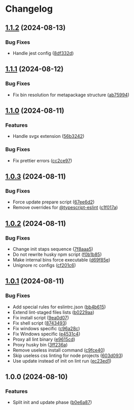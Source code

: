 # Changelog

## [1.1.2](https://github.com/diplodoc-platform/lint/compare/v1.1.1...v1.1.2) (2024-08-13)


### Bug Fixes

* Handle jest config ([8df332d](https://github.com/diplodoc-platform/lint/commit/8df332d2c4ec1f44b01ab9b7955df23ca784cad8))

## [1.1.1](https://github.com/diplodoc-platform/lint/compare/v1.1.0...v1.1.1) (2024-08-12)


### Bug Fixes

* Fix bin resolution for metapackage structure ([ab75994](https://github.com/diplodoc-platform/lint/commit/ab759946f7aad0cba84458bcbf3404e09c239dec))

## [1.1.0](https://github.com/diplodoc-platform/lint/compare/v1.0.3...v1.1.0) (2024-08-11)


### Features

* Handle svgx extension ([56b3242](https://github.com/diplodoc-platform/lint/commit/56b3242d8fb93f2265dd2c63e8e993b21dd81cab))


### Bug Fixes

* Fix prettier errors ([cc2ce97](https://github.com/diplodoc-platform/lint/commit/cc2ce97f2c94fed02849f99f5f2d8b13b7655e76))

## [1.0.3](https://github.com/diplodoc-platform/lint/compare/v1.0.2...v1.0.3) (2024-08-11)


### Bug Fixes

* Force update prepare script ([67ee6d2](https://github.com/diplodoc-platform/lint/commit/67ee6d26718085e124b9feba50f2a04e685f7d17))
* Remove overrides for [@typescript-eslint](https://github.com/typescript-eslint) ([c1f017a](https://github.com/diplodoc-platform/lint/commit/c1f017a44a0fb82609b61b75eb50ef9154180d26))

## [1.0.2](https://github.com/diplodoc-platform/lint/compare/v1.0.1...v1.0.2) (2024-08-11)


### Bug Fixes

* Change init staps sequence ([7f8aaa5](https://github.com/diplodoc-platform/lint/commit/7f8aaa54f758dbfe58adbbda6ec0a9e5cb556baa))
* Do not rewrite husky npm script ([f0b1b85](https://github.com/diplodoc-platform/lint/commit/f0b1b85e2ba86cafc85d91f844ebb09c081c8ed2))
* Make internal bins force executable ([d69f85e](https://github.com/diplodoc-platform/lint/commit/d69f85e1e60e0cd6fb9f7c3b0648785191eb065d))
* Unignore rc configs ([cf201c6](https://github.com/diplodoc-platform/lint/commit/cf201c694ee4de91d6c7a98326ec07ee52254fb8))

## [1.0.1](https://github.com/diplodoc-platform/lint/compare/v1.0.0...v1.0.1) (2024-08-11)


### Bug Fixes

* Add special rules for eslintrc.json ([bb4b615](https://github.com/diplodoc-platform/lint/commit/bb4b615e75c5099f343871fb6fcbea4ab119d14a))
* Extend lint-staged files lists ([b0229aa](https://github.com/diplodoc-platform/lint/commit/b0229aa0bb779d26a66717326c53a620e258d277))
* Fix install script ([9ea0d07](https://github.com/diplodoc-platform/lint/commit/9ea0d07cba75b0ef736477280ce92528726e2e5a))
* Fix shell script ([8743493](https://github.com/diplodoc-platform/lint/commit/8743493d09b067dd06d4d16e53288a9d2f1a7763))
* Fix windows specific ([c96a28c](https://github.com/diplodoc-platform/lint/commit/c96a28c10b393ff19000e4db37ce8d3ad7cdb11a))
* Fix Windows specific ([e4531c4](https://github.com/diplodoc-platform/lint/commit/e4531c46aaae4d3d27d4f1d2ecc4e8baab373730))
* Proxy all lint binary ([e9615cd](https://github.com/diplodoc-platform/lint/commit/e9615cdba5394b5433a3e523e2468754a04724a8))
* Proxy husky bin ([3ff236a](https://github.com/diplodoc-platform/lint/commit/3ff236a6561721e769b4b242f17ede10f115de61))
* Remove useless install command ([c9fce40](https://github.com/diplodoc-platform/lint/commit/c9fce40c67482ac04a145d0920c0bd1fc9edaf97))
* Skip useless css linting for node projects ([603d093](https://github.com/diplodoc-platform/lint/commit/603d09384f40e514acd795e708ca987845c52e5c))
* Use update instead of init on lint run ([ec23ed1](https://github.com/diplodoc-platform/lint/commit/ec23ed1392c5ccba58318f5a975e28baef6a3458))

## 1.0.0 (2024-08-10)


### Features

* Split init and update phase ([b0e6a87](https://github.com/diplodoc-platform/lint/commit/b0e6a872624fe8c3af56ed815dee5224b7da5434))
